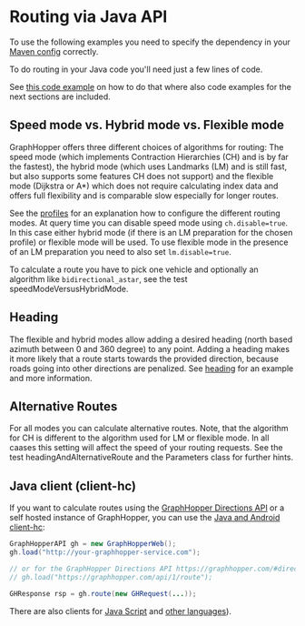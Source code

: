 # Routing via Java API

To use the following examples you need to specify the dependency in
your [Maven config](/README_forked.md#maven) correctly.

To do routing in your Java code you'll need just a few lines of code.

See [this code example](../../example/src/main/java/com/graphhopper/example/RoutingExample.java)
on how to do that where also code examples for the next sections are
included.

## Speed mode vs. Hybrid mode vs. Flexible mode

GraphHopper offers three different choices of algorithms for routing: The speed mode (which implements Contraction
Hierarchies (CH) and is by far the fastest), the hybrid mode (which uses Landmarks (LM) and is still fast, but also supports
some features CH does not support) and the flexible mode (Dijkstra or A*) which does not require calculating index data
and offers full flexibility and is comparable slow especially for longer routes.

See the [profiles](./profiles.md) for an explanation how to configure the different routing modes. At query time you
can disable speed mode using `ch.disable=true`. In this case either hybrid mode (if there is an LM preparation for the
chosen profile) or flexible mode will be used. To use flexible mode in the presence of an LM preparation you need to 
also set `lm.disable=true`.

To calculate a route you have to pick one vehicle and optionally an algorithm like
`bidirectional_astar`, see the test speedModeVersusHybridMode.

## Heading

The flexible and hybrid modes allow adding a desired heading (north based azimuth between 0 and 360 degree)
to any point. Adding a heading makes it more likely that a route starts towards the provided direction, because
roads going into other directions are penalized. See [heading](./heading.md) for an example and more information.

## Alternative Routes

For all modes you can calculate alternative routes. Note, that the algorithm
for CH is different to the algorithm used for LM or flexible mode. In all
caases this setting will affect the speed of your routing requests. See
the test headingAndAlternativeRoute and the Parameters class for further hints.

## Java client (client-hc)
 
If you want to calculate routes using the [GraphHopper Directions API](https://www.graphhopper.com/products/) or 
a self hosted instance of GraphHopper, you can use the [Java and Android client-hc](https://github.com/graphhopper/graphhopper/tree/master/client-hc):


```java
GraphHopperAPI gh = new GraphHopperWeb();
gh.load("http://your-graphhopper-service.com");

// or for the GraphHopper Directions API https://graphhopper.com/#directions-api
// gh.load("https://graphhopper.com/api/1/route");

GHResponse rsp = gh.route(new GHRequest(...));
```

There are also clients for [Java Script](https://github.com/graphhopper/directions-api-js-client) and [other languages](https://github.com/graphhopper/directions-api-clients)).
